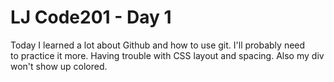 # LJ Code201 - Day 1  

Today I learned a lot about Github and how to use git. I'll probably need  
to practice it more. Having trouble with CSS layout and spacing. Also my div
won't show up colored. 
